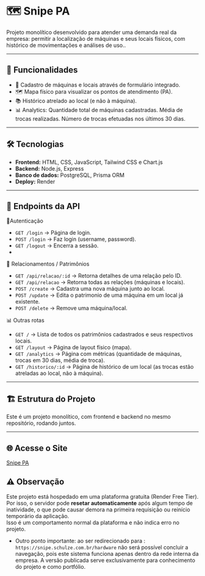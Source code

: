 # 🗺️ Snipe PA

Projeto monolítico desenvolvido para atender uma demanda real da empresa:
permitir a localização de máquinas e seus locais físicos, com histórico de movimentações e análises de uso..

---

## 🚀 Funcionalidades
- 📌 Cadastro de máquinas e locais através de formulário integrado. 
- 🗺️ Mapa físico para visualizar os pontos de atendimento (PA). 
- 📚 Histórico atrelado ao local (e não à máquina). 
- 📊 Analytics:
Quantidade total de máquinas cadastradas.
Média de trocas realizadas.
Número de trocas efetuadas nos últimos 30 dias.

---

## 🛠 Tecnologias
- **Frontend:** HTML, CSS, JavaScript, Tailwind CSS e Chart.js
- **Backend:** Node.js, Express  
- **Banco de dados:** PostgreSQL, Prisma ORM  
- **Deploy:** Render  

---

## 🔗 Endpoints da API
🔑Autenticação
- `GET /login` → Página de login.
- `POST /login` → Faz login (username, password).   
- `GET /logout` → Encerra a sessão.
- 
📌 Relacionamentos / Patrimônios
- `GET /api/relacao/:id` → Retorna detalhes de uma relação pelo ID. 
- `GET /api/relacao` → Retorna todas as relações (máquinas e locais).  
- `POST /create` → Cadastra uma nova máquina junto ao local.  
- `POST /update` → Edita o patrimonio de uma máquina em um local já existente. 
- `POST /delete` → Remove uma máquina/local.

📊 Outras rotas
- `GET /` → Lista de todos os patrimônios cadastrados e seus respectivos locais.
- `GET /layout` → Página de layout físico (mapa).
- `GET /analytics` → Página com métricas (quantidade de máquinas, trocas em 30 dias, média de troca). 
- `GET /historico/:id` → Página de histórico de um local (as trocas estão atreladas ao local, não à máquina).

---

## 🏗 Estrutura do Projeto
Este é um projeto monolítico, com frontend e backend no mesmo repositório, rodando juntos.

---

## 🌐 Acesse o Site
[Snipe PA](https://mapa-site-novo.onrender.com/)

## ⚠️ Observação
Este projeto está hospedado em uma plataforma gratuita (Render Free Tier).  
Por isso, o servidor pode **resetar automaticamente** após algum tempo de inatividade, o que pode causar demora na primeira requisição ou reinício temporário da aplicação.  
Isso é um comportamento normal da plataforma e não indica erro no projeto.
- Outro ponto importante: ao ser redirecionado para :
`https://snipe.schulze.com.br/hardware` não será possível concluir a navegação, pois este sistema funciona apenas dentro da rede interna da empresa.
A versão publicada serve exclusivamente para conhecimento do projeto e como portfólio.
  


